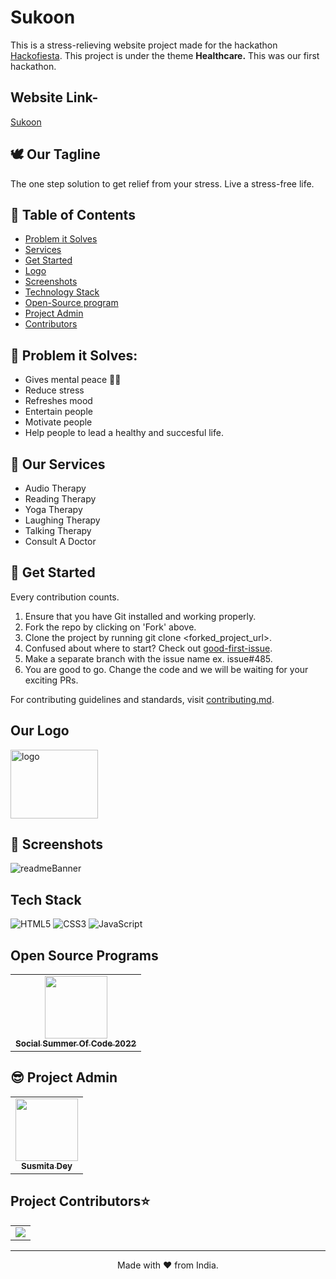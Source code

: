 # Sukoon 
This is a stress-relieving website project made for the hackathon [Hackofiesta](https://hack.iiitl.ac.in/). 
This project is under the theme **Healthcare.**
This was our first hackathon.

## Website Link-
<a href="https://sukoon-stress-free.netlify.app/">Sukoon</a>

## 🕊 Our Tagline 
The one step solution to get relief from your stress.
Live a stress-free life.

## 📝 Table of Contents
- [Problem it Solves](#problem_statement)
- [Services](#services)
- [Get Started](#getStarted)
- [Logo](#logo)
- [Screenshots](#screenshots)
- [Technology Stack](#tech_stack)
- [Open-Source program](#open_source_programs)
- [Project Admin](#admin)
- [Contributors](#contributors)

## 🔎 Problem it Solves: <a name = "problem_statement"></a>
- Gives mental peace 🧘‍♀️
- Reduce stress
- Refreshes mood
- Entertain people
- Motivate people
- Help people to lead a healthy and succesful life.

## 💼 Our Services <a name = "services"></a>
- Audio Therapy
- Reading Therapy
- Yoga Therapy
- Laughing Therapy
- Talking Therapy
- Consult A Doctor

## 🚀  Get Started <a name = "getStarted"></a>
Every contribution counts.
1. Ensure that you have Git installed and working properly.
2. Fork the repo by clicking on 'Fork' above.
3. Clone the project by running git clone <forked_project_url>.
4. Confused about where to start? Check out [good-first-issue](https://github.com/Susmita-Dey/Sukoon/labels/good%20first%20issue).
5. Make a separate branch with the issue name ex. issue#485.
6. You are good to go. Change the code and we will be waiting for your exciting PRs.

For contributing guidelines and standards, visit [contributing.md](https://github.com/Susmita-Dey/Sukoon/blob/main/CONTRIBUTING.md).

## Our Logo <a name = "logo"></a>
<img src="./logo.png" width=140px height=110px alt="logo">

## 📸 Screenshots <a name = "screenshots"></a>
![readmeBanner](https://user-images.githubusercontent.com/98955085/184510782-3f699206-4768-4b3a-aa6d-40c924e13578.png)

## Tech Stack <a name = "tech_stack"></a>
<img alt="HTML5" src="https://img.shields.io/badge/html5-%23fca9ae.svg?style=for-the-badge&logo=html5&logoColor=140200"/>
<img alt="CSS3" src="https://img.shields.io/badge/css3-%23ffd2ce.svg?style=for-the-badge&logo=css3&logoColor=140200"/>
<img alt="JavaScript" src="https://img.shields.io/badge/javascript-%23e4626b.svg?style=for-the-badge&logo=javascript&logoColor=%23F7DF1E"/>

## Open Source Programs  <a name = "open_source_programs"></a>
 
<table>
<tr>
 <td align="center">
<a href="https://ssoc.devfolio.co/"><img src="https://user-images.githubusercontent.com/72400676/182021806-e7439fdd-8f9b-46a6-a1da-0bf731bbe379.png" width=100px height=100px /><br /><sub><b>Social Summer Of Code 2022</b></sub></a>
 </td>
 </tr>
</table>

## 😎 Project Admin <a name = "admin"></a>

<table>
  <tr>
<td align="center"><a href="https://github.com/Susmita-Dey"><img src="https://avatars.githubusercontent.com/u/79099734?v=4" width="100px;" alt=""/><br /><sub><b>Susmita Dey</b></sub></a></td>
  </tr>
</table>

<h2>Project Contributors⭐</h2>   <a name = "contributors"></a>
<table align="center">
<tr>
<td>
<a href="https://github.com/Susmita-Dey/Sukoon/graphs/contributors" align="center">
  <img src="https://contrib.rocks/image?repo=Susmita-Dey/Sukoon" /> 
</a>
</td>
</tr>
</table>

---

<p align="center">
  Made with ❤ from India.
</p>
